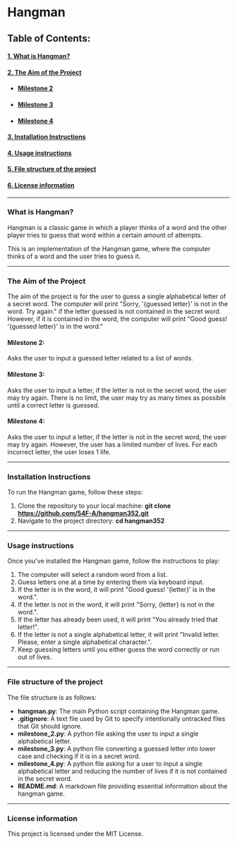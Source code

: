 # Hangman

## Table of Contents:

#### [1. What is Hangman?](#1-what-is-hangman)
#### [2. The Aim of the Project](#2-the-aim-of-the-project)
- #### [Milestone 2](#milestone-2)
- #### [Milestone 3](#milestone-3)
- #### [Milestone 4](#milestone-4)
#### [3. Installation Instructions](#3-installation-instructions)
#### [4. Usage instructions](#4-usage-instructions)
#### [5. File structure of the project](#5-file-structure-of-the-project)
#### [6. License information](#6-license-information)

---

### What is Hangman?

Hangman is a classic game in which a player thinks of a word and the other player tries to guess that word within a certain amount of attempts.

This is an implementation of the Hangman game, where the computer thinks of a word and the user tries to guess it. 

---

### The Aim of the Project

The aim of the project is for the user to guess a single alphabetical letter of a secret word. The computer will print "Sorry, '{guessed letter}' is not in the word. Try again." if the letter guessed is not contained in the secret word. However, if it is contained in the word, the computer will print "Good guess! '{guessed letter}' is in the word."

#### Milestone 2:

Asks the user to input a guessed letter related to a list of words.

#### Milestone 3:

Asks the user to input a letter, if the letter is not in the secret word, the user may try again. There is no limit, the user may try as many times as possible until a correct letter is guessed.

#### Milestone 4:

Asks the user to input a letter, if the letter is not in the secret word, the user may try again. However, the user has a limited number of lives. For each incorrect letter, the user loses 1 life.

---

### Installation Instructions

To run the Hangman game, follow these steps:
1. Clone the repository to your local machine: __git clone https://github.com/54F-A/hangman352.git__
2. Navigate to the project directory: __cd hangman352__

---

### Usage instructions

Once you've installed the Hangman game, follow the instructions to play:
1. The computer will select a random word from a list.
2. Guess letters one at a time by entering them via keyboard input.
3. If the letter is in the word, it will print "Good guess! '{letter}' is in the word.".
4. If the letter is not in the word, it will print "Sorry, {letter} is not in the word.".
5. If the letter has already been used, it will print "You already tried that letter!".
6. If the letter is not a single alphabetical letter, it will print "Invalid letter. Please, enter a single alphabetical character.".
7. Keep guessing letters until you either guess the word correctly or run out of lives.

---

### File structure of the project

The file structure is as follows:
- __hangman.py__: The main Python script containing the Hangman game.
- __.gitignore__: A text file used by Git to specify intentionally untracked files that Git should ignore.
- __milestone_2.py__: A python file asking the user to input a single alphabetical letter.
- __milestone_3.py__: A python file converting a guessed letter into lower case and checking if it is in a secret word.
- __milestone_4.py__: A python file asking for a user to input a single alphabetical letter and reducing the number of lives if it is not contained in the secret word.
- __README.md__: A markdown file providing essential information about the hangman game.


---

### License information

This project is licensed under the MIT License.
